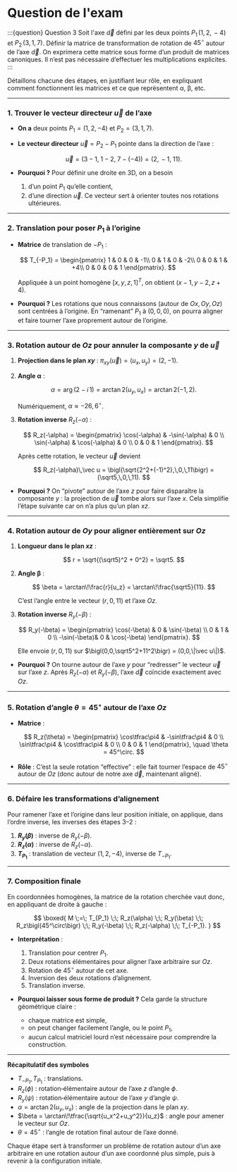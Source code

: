 # Question de l'exam

:::{question} Question 3
Soit l'axe $\vec{d}$ défini par les deux points $P_1\,(1,\,2,\,-4)$ et $P_2\,(3,\,1,\,7)$. Définir la matrice de transformation de rotation de $45^\circ$ autour de l’axe $\vec{d}$. On exprimera cette matrice sous forme d’un produit de matrices canoniques. Il n’est pas nécessaire d’effectuer les multiplications explicites.
:::

Détaillons chacune des étapes, en justifiant leur rôle, en expliquant comment fonctionnent les matrices et ce que représentent α, β, etc.

---

### 1. Trouver le vecteur directeur $\vec u$ de l’axe

* **On a** deux points $P_1=(1,2,-4)$ et $P_2=(3,1,7)$.
* **Le vecteur directeur** $\vec u=P_2 - P_1$ pointe dans la direction de l’axe :

  $$
    \vec u = (3-1,\;1-2,\;7-(-4)) = (2,\,-1,\;11).
  $$
* **Pourquoi ?**
  Pour définir une droite en 3D, on a besoin

  1. d’un point $P_1$ qu’elle contient,
  2. d’une direction $\vec u$.
     Ce vecteur sert à orienter toutes nos rotations ultérieures.

---

### 2. Translation pour poser $P_1$ à l’origine

* **Matrice** de translation de $-P_1$ :

  $$
    T_{-P_1} = 
    \begin{pmatrix}
      1 & 0 & 0 & -1\\
      0 & 1 & 0 & -2\\
      0 & 0 & 1 & +4\\
      0 & 0 & 0 & 1
    \end{pmatrix}.
  $$

  Appliquée à un point homogène $\bigl[x,y,z,1\bigr]^T$, on obtient $(x-1,y-2,z+4)$.

* **Pourquoi ?**
  Les rotations que nous connaissons (autour de $Ox,Oy,Oz$) sont centrées à l’origine.
  En “ramenant” $P_1$ à $(0,0,0)$, on pourra aligner et faire tourner l’axe proprement autour de l’origine.

---

### 3. Rotation autour de $Oz$ pour annuler la composante $y$ de $\vec u$

1. **Projection dans le plan $xy$** :
   $\pi_{xy}(\vec u) = (u_x,u_y) = (2,-1)$.

2. **Angle α** :

   $$
     \alpha = \arg(2 - i\,1) = \arctan2(u_y,u_x) = \arctan2(-1,2).
   $$

   Numériquement, $\alpha \approx -26{,}6^\circ$.

3. **Rotation inverse** $R_z(-\alpha)$ :

   $$
     R_z(-\alpha)
     = \begin{pmatrix}
         \cos(-\alpha) & -\sin(-\alpha) & 0 \\
         \sin(-\alpha) &  \cos(-\alpha) & 0 \\
         0             &  0             & 1
       \end{pmatrix}.
   $$

   Après cette rotation, le vecteur $\vec u$ devient

   $$
     R_z(-\alpha)\,\vec u
     = \bigl(\sqrt{2^2+(-1)^2},\,0,\,11\bigr) = (\sqrt5,\,0,\,11).
   $$

* **Pourquoi ?**
  On “pivote” autour de l’axe $z$ pour faire disparaître la composante $y$ :
  la projection de $\vec u$ tombe alors sur l’axe $x$.
  Cela simplifie l’étape suivante car on n’a plus qu’un plan $xz$.

---

### 4. Rotation autour de $Oy$ pour aligner entièrement sur $Oz$

1. **Longueur dans le plan $xz$** :

   $$
     r = \sqrt{(\sqrt5)^2 + 0^2} = \sqrt5.
   $$

2. **Angle β** :

   $$
     \beta = \arctan\!\frac{r}{u_z} = \arctan\!\frac{\sqrt5}{11}.
   $$

   C’est l’angle entre le vecteur $(r,0,11)$ et l’axe $Oz$.

3. **Rotation inverse** $R_y(-\beta)$ :

   $$
     R_y(-\beta)
     = \begin{pmatrix}
         \cos(-\beta) & 0 & \sin(-\beta) \\
         0            & 1 & 0            \\
        -\sin(-\beta)& 0 & \cos(-\beta)
       \end{pmatrix}.
   $$

   Elle envoie $\bigl(r,0,11\bigr)$ sur $\bigl(0,0,\sqrt5^2+11^2\bigr) = (0,0,\|\vec u\|)$.

* **Pourquoi ?**
  On tourne autour de l’axe $y$ pour “redresser” le vecteur $\vec u$ sur l’axe $z$.
  Après $R_z(-\alpha)$ et $R_y(-\beta)$, l’axe $\vec d$ coïncide exactement avec $Oz$.

---

### 5. Rotation d’angle $\theta=45^\circ$ autour de l’axe $Oz$

* **Matrice** :

  $$
    R_z(\theta)
    = \begin{pmatrix}
        \cos\tfrac\pi4 & -\sin\tfrac\pi4 & 0 \\
        \sin\tfrac\pi4 &  \cos\tfrac\pi4 & 0 \\
        0               &  0               & 1
      \end{pmatrix},
    \quad \theta = 45^\circ.
  $$
* **Rôle** :
  C’est la seule rotation “effective” : elle fait tourner l’espace de $45^\circ$ autour de $Oz$ (donc autour de notre axe $\vec d$, maintenant aligné).

---

### 6. Défaire les transformations d’alignement

Pour ramener l’axe et l’origine dans leur position initiale, on applique, dans l’ordre inverse, les inverses des étapes 3–2 :

1. **$R_y(\beta)$** : inverse de $R_y(-\beta)$.
2. **$R_z(\alpha)$** : inverse de $R_z(-\alpha)$.
3. **$T_{P_1}$** : translation de vecteur $(1,2,-4)$, inverse de $T_{-P_1}$.

---

### 7. Composition finale

En coordonnées homogènes, la matrice de la rotation cherchée vaut donc, en appliquant de droite à gauche :

$$
\boxed{
M \;=\;
T_{P_1}
\;\;
R_z(\alpha)
\;\;
R_y(\beta)
\;\;
R_z\bigl(45^\circ\bigr)
\;\;
R_y(-\beta)
\;\;
R_z(-\alpha)
\;\;
T_{-P_1}.
}
$$

* **Interprétation** :

  1. Translation pour centrer $P_1$.
  2. Deux rotations élémentaires pour aligner l’axe arbitraire sur $Oz$.
  3. Rotation de $45^\circ$ autour de cet axe.
  4. Inversion des deux rotations d’alignement.
  5. Translation inverse.

* **Pourquoi laisser sous forme de produit ?**
  Cela garde la structure géométrique claire :

  * chaque matrice est simple,
  * on peut changer facilement l’angle, ou le point $P_1$,
  * aucun calcul matriciel lourd n’est nécessaire pour comprendre la construction.

---

**Récapitulatif des symboles**

* $T_{-P_1},\,T_{P_1}$ : translations.
* $R_z(\phi)$ : rotation‐élémentaire autour de l’axe $z$ d’angle $\phi$.
* $R_y(\psi)$ : rotation‐élémentaire autour de l’axe $y$ d’angle $\psi$.
* $\alpha = \arctan2(u_y,u_x)$ : angle de la projection dans le plan $xy$.
* $\beta = \arctan\!\tfrac{\sqrt{u_x^2+u_y^2}}{u_z}$ : angle pour amener le vecteur sur $Oz$.
* $\theta=45^\circ$ : l’angle de rotation final autour de l’axe donné.

Chaque étape sert à transformer un problème de rotation autour d’un axe arbitraire en une rotation autour d’un axe coordonné plus simple, puis à revenir à la configuration initiale.

